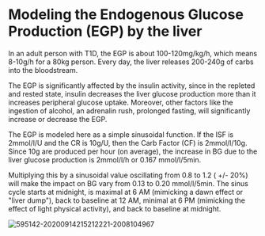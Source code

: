 Modeling the Endogenous Glucose Production (EGP) by the liver
=============================================================

In an adult person with T1D, the EGP is about 100-120mg/kg/h, which means 8-10g/h for a 80kg person. Every day, the liver releases 200-240g of carbs into the bloodstream. 

The EGP is significantly affected by the insulin activity, since in the repleted and rested state, insulin decreases the liver glucose production more than it increases  peripheral glucose uptake. Moreover, other factors like the ingestion of alcohol, an adrenalin rush, prolonged fasting, will significantly increase or decrease the EGP.

The EGP is modeled here as a simple sinusoidal function. If the ISF is 2mmol/l/U and the CR is 10g/U, then the Carb Factor (CF) is 2mmol/l/10g. Since 10g are produced per hour (on average), the increase in BG due to the liver glucose production is 2mmol/l/h or 0.167 mmol/l/5min. 

Multiplying this by a sinusoidal value oscillating from 0.8 to 1.2 ( +/- 20\%) will make the impact on BG vary from 0.13 to 0.20 mmol/l/5min. The sinus cycle starts at midnight, is maximal at 6 AM (mimicking a dawn effect or "liver dump"), back to baseline at 12 AM, minimal at 6 PM (mimicking the effect of light physical activity), and back to baseline at midnight.

![595142-20200914215212221-2008104967](https://user-images.githubusercontent.com/18611419/118400717-71af4580-b66b-11eb-9356-abb859db304f.jpg)